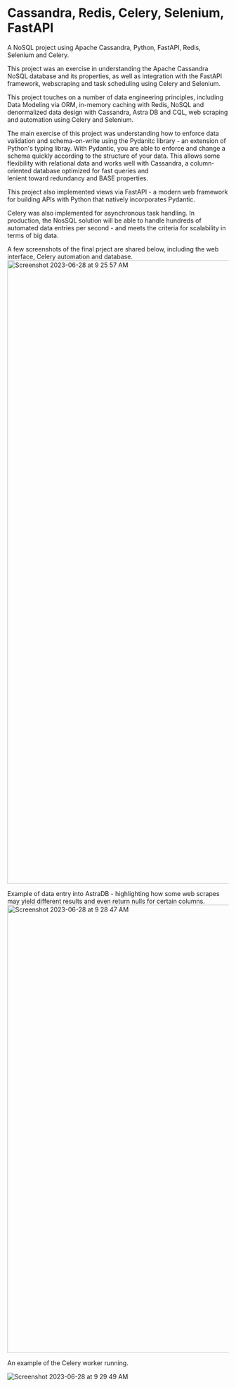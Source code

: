 # Cassandra, Redis, Celery, Selenium, FastAPI
A NoSQL project using Apache Cassandra, Python, FastAPI, Redis, Selenium and Celery. 

This project was an exercise in understanding the Apache Cassandra NoSQL database and its properties, as well as integration with the FastAPI framework, webscraping and task scheduling using Celery and Selenium.

This project touches on a number of data engineering principles, including Data Modeling via ORM, in-memory caching with Redis, NoSQL and denormalized data design with Cassandra, Astra DB and CQL, 
web scraping and automation using Celery and Selenium.

The main exercise of this project was understanding how to enforce data validation and schema-on-write using the Pydanitc library - an extension of Python's typing libray. With Pydantic, you are able to enforce 
and change a schema quickly according to the structure of your data. This allows some flexibility with relational data and works  well with Cassandra, a column-oriented database optimized for fast queries and  
lenient toward redundancy and BASE properties. 

This project also implemented views via FastAPI - a modern web framework for building APIs with Python that natively incorporates Pydantic. 

Celery was also implemented for asynchronous task handling. In production, the NosSQL solution will be able to handle hundreds of automated data entries per second - and meets the criteria for scalability in terms of big data.

A few screenshots of the final prject are shared below, including the web interface, Celery automation and database.
<img width="1416" alt="Screenshot 2023-06-28 at 9 25 57 AM" src="https://github.com/jpa203/Apache-Cassandra-Airflow-FastAPI/assets/104007355/77a4dddb-1a7d-4467-aa3c-30385e437c4c">

Example of data entry into AstraDB - highlighting how some web scrapes may yield different results and even return nulls for certain columns.
<img width="1018" alt="Screenshot 2023-06-28 at 9 28 47 AM" src="https://github.com/jpa203/Apache-Cassandra-Airflow-FastAPI/assets/104007355/b5888d40-b653-4d60-adbe-5d4e3b874891">

An example of the Celery worker running.

![Screenshot 2023-06-28 at 9 29 49 AM](https://github.com/jpa203/Apache-Cassandra-Airflow-FastAPI/assets/104007355/46cf8060-b60d-4900-8f70-f50725711d69)
